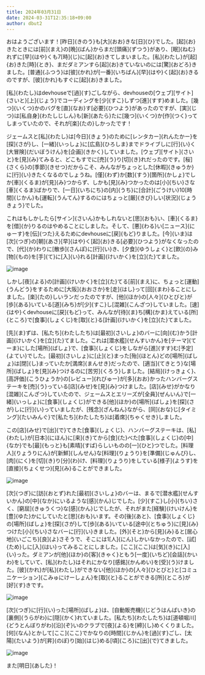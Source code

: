 ```yaml
---
title: 2024年03月31日
date: 2024-03-31T12:35:18+09:00
author: dbut2
---
```

おはようございます！[昨日]{きのう}も[大]{おお}きな[日]{ひ}でした。[起]{お}きたときには[前]{まえ}の[晩]{ばん}からまだ[頭痛]{ずつう}があり、[眠]{ねむ}れずに[早]{はや}くも7[時]{じ}に[起]{お}きてしまいました。[私]{わたし}が[起]{お}きた[時]{とき}、まだダミアンすら[起]{お}きていないのには[驚]{おどろ}きました。[普通]{ふつう}は[彼]{かれ}が[一番]{いちばん}[早]{はや}く[起]{お}きるのですが、[彼]{かれ}もすぐに[起]{お}きました。

[私]{わたし}はdevhouseで[過]{す}ごしながら、devhouseの[ウェブ][サイト]{さいと}[上]{じょう}でコーディングを[少]{すこ}しずつ[進]{すす}めました。[幾つ]{いくつ}かのバグを[直]{なお}す[必要]{ひつよう}があったのですが、[実]{じつ}は[私自身]{わたしじしん}も[新]{あたら}たに[幾つ]{いくつ}か[作]{つく}ってしまっていたので、それが[楽]{たの}しかったです！

ジェームスと[私]{わたし}は[今日]{きょう}のために[レンタカー]{れんたかー}を[探]{さが}し、[一緒]{いっしょ}に[広島]{ひろしま}までドライブしに[行]{い}く[大冒険]{だいぼうけん}を[企画]{きかく}していました。[ウェブ][サイト]{さいと}を[見]{み}てみると、どこもすでに[売]{う}り[切]{き}れだったのです。[桜]{さくら}の[季節]{きせつ}だからこそ、みんながちょっとした[休暇]{きゅうか}に[行]{い}きたくなるのでしょうね。[僅]{わず}か[数]{すう}[箇所]{かしょ}でしか[車]{くるま}が[見]{み}つからず、しかも[見]{み}つかったのは[小]{ちい}さな[車]{くるま}ばかりで、[一日]{いちにち}の[内]{うち}に[合計]{ごうけい}10[時間]{じかん}も[運転]{うんてん}するのにはちょっと[厳]{きび}しい[状況]{じょうきょう}でした。

これはもしかしたら[サイン]{さいん}かもしれないと[思]{おも}い、[車]{くるま}を[借]{か}りるのはやめることにしました。そして、[悪]{わる}い[ニュース]{にゅーす}を[伝]{つた}えるためにdevhouseに[戻]{もど}りました。[今]{いま}は[次]{つぎ}の[朝]{あさ}[早]{はや}く[起]{お}きる[必要]{ひつよう}がなくなったので、[代]{か}わりに[散歩]{さんぽ}に[行]{い}き、[夕食]{ゆうしょく}と[飲]{の}み[物]{もの}を[手]{て}に[入]{い}れる[計画]{けいかく}を[立]{た}てました。

![image](https://github.com/devhou-se/www-jp/assets/61171623/83529684-5303-4ee0-805a-51df456fb500)

しかし[夜]{よる}の[計画]{けいかく}を[立]{た}てる[前]{まえ}に、ちょっと[運動]{うんどう}をするために[大阪]{おおさか}を[走]{はし}って[回]{まわ}ることにしました。[楽]{たの}しいランだったのですが、[他]{ほか}の[人々]{ひとびと}が[歩]{ある}いている[道]{みち}が[少]{すこ}し[混雑]{こんざつ}していました。[速]{はや}くdevhouseに[戻]{もど}って、みんなが[待]{ま}ち[構]{かま}えている[所]{ところ}で[食事]{しょくじ}を[取]{と}る[計画]{けいかく}を[立]{た}てました。

[先]{ま}ずは、[私たち]{わたしたち}は[最初]{さいしょ}のバーに[向]{む}かう[計画]{けいかく}を[立]{た}てました。これは[潜水艦]{せんすいかん}を[テーマ]{てーま}にした[場所]{ばしょ}で、[食事]{しょくじ}をしながら[進]{すす}む[予定]{よてい}でした。[最初]{さいしょ}に[止]{と}まった[殆]{ほとん}どの[場所]{ばしょ}は[閉]{し}まっていたか[満席]{まんせき}だったので、[適当]{てきとう}な[場所]{ばしょ}を[見]{み}つけるのに[苦労]{くろう}しました。[結局]{けっきょく}、[高評価]{こうひょうか}の[レビュー]{れびゅー}が[多]{おお}かったハンバーグステーキを[売]{う}っている[店]{みせ}を[見]{み}つけました。[店]{みせ}がかなり[混雑]{こんざつ}していたので、ジェームスとエリーズが[全員]{ぜんいん}で[一緒]{いっしょ}に[食事]{しょくじ}ができる[他]{ほか}の[場所]{ばしょ}を[探]{さが}しに[行]{い}っていましたが、[残念]{ざんねん}ながら、[同]{おな}じ[タイミング]{たいみんぐ}で[私たち]{わたしたち}は[着席]{ちゃくせき}しました。

この[店]{みせ}で[出]{で}てきた[食事]{しょくじ}、ハンバーグステーキは、[私]{わたし}が[日本]{にほん}に[来]{き}てから[食]{た}べた[食事]{しょくじ}の[中]{なか}でも[最]{もっと}も[素晴]{すば}らしいものの[一]{ひと}つでした。[料理人]{りょうりにん}が[新鮮]{しんせん}な[料理]{りょうり}を[準備]{じゅんび}し、[肉]{にく}を[切]{き}り[分]{わ}け、[料理]{りょうり}をしている[様子]{ようす}を[直接]{ちょくせつ}[見]{み}ることができました。

![image](https://github.com/devhou-se/www-jp/assets/61171623/01b9b26a-7868-41c6-ad80-650b0547ab4f)

[次]{つぎ}に[訪]{おとず}れた[最初]{さいしょ}のバーは、まるで[潜水艦]{せんすいかん}の[中]{なか}にいるような[感]{かん}じでした。[少]{すこ}し[小]{ちい}さく、[窮屈]{きゅうくつ}な[感]{かん}じでしたが、それがまた[経験]{けいけん}を[豊]{ゆた}かにしていたと[思]{おも}います。その[後]{あと}、[食事]{しょくじ}の[場所]{ばしょ}を[探]{さが}して[歩]{ある}いている[途中]{とちゅう}に[見]{み}つけた[小]{ちい}さなバーに[行]{い}きました。[外]{そと}から[見]{み}ると[居心地]{いごこち}[良]{よ}さそうで、そこには1[人]{にん}しかいなかったので、[試]{ため}しに[入]{はい}ってみることにしました。[ここ]{ここ}は[気]{き}に[入]{い}った。ダミアンが[他]{ほか}の[客]{きゃく}ともう[一度]{いちど}[会話]{かいわ}をしていて、[私]{わたし}はそれにかなり[感銘]{かんめい}を[受]{う}けました。[彼]{かれ}が[私]{わたし}ができない[他]{ほか}の[人々]{ひとびと}と[コミュニケーション]{こみゅにけーしょん}を[取]{と}ることができる[所]{ところ}が[好]{す}きです。

![image](https://github.com/devhou-se/www-jp/assets/61171623/61655ac1-339c-400a-a37a-bdde2c5f34f6)

[次]{つぎ}に[行]{い}った[場所]{ばしょ}は、[自動販売機]{じどうはんばいき}の[裏側]{うらがわ}に[隠]{かく}れていました。[私たち]{わたしたち}は[道頓堀川]{どうとんぼりがわ}[沿]{ぞ}いのクラブで[夜]{よる}を[締]{し}めくくりました。[何]{なん}とかして[ここ]{ここ}でかなりの[時間]{じかん}を[過]{す}ごし、[太陽]{たいよう}が[昇]{のぼ}り[始]{はじ}める[頃]{ころ}に[出]{で}てきました。

![image](https://github.com/devhou-se/www-jp/assets/61171623/7afac3f9-ef72-4a39-bf2f-ecbcf67a3f39)

また[明日]{あした}！